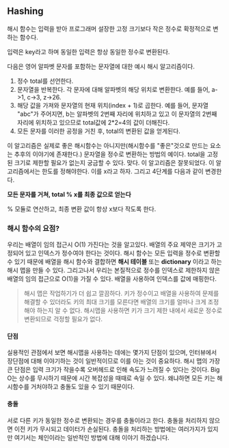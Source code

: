 ## Hashing
해시 함수는 입력을 받아 프로그래머 설장한 고정 크기보다 작은 정수로 확정적으로 변하는 함수다.

입력은 key라고 하며 동일한 입력은 항상 동일한 정수로 변환된다.

다음은 영어 알파벳 문자를 포함하는 문자열에 대한 예시 해시 알고리즘이다.

1. 정수 total를 선언한다.
2. 문자열을 반복한다. 각 문자에 대해 알파벳의 해당 위치로 변환한다. 예를 들어, a->1, c->3, z->26.
3. 해당 값을 가져와 문자열의 현재 위치(index + 1)로 곱한다. 예를 들어, 문자열 "abc"가 주어지면, b는 알파벳의 2번째 자리에 위치하고 있고 이 문자열의 2번째 자리에 위치하고 있으므로 total값에 2*2=4의 값이 더해진다.
4. 모든 문자를 이러한 공정을 거친 후, total의 변환된 값을 얻게된다.

이 알고리즘은 실제로 좋은 해시함수는 아니지만(해시함수를 "좋은"것으로 만드는 요소는 추후의 이야기에 존재한다.) 문자열을 정수로 변환하는 방법의 예이다.
total을 고정된 크기로 제한할 필요가 없는지 궁금할 수 있다. 맞다. 이 알고리즘은 잘못되었다. 이 알고리즘에서는 한도를 정해야한다. 이를 x라고 하자.
그리고 4단계를 다음과 같이 변경한다.

**모든 문자를 거쳐, total % x를 최종 값으로 얻는다**

% 모듈로 연산하고, 최종 변환 값이 항상 x보다 작도록 한다.

### 해시 함수의 요점?
우리는 배열이 임의 접근시 O(1) 가진다는 것을 알고있다.
배열의 주요 제약은 크기가 고정되어 있고 인덱스가 정수여야 한다는 것이다. 해시 함수는 모든 입력을 정수로 변환할 수 있기 때문에 배열을 해시 함수와 결합하면 **해시 테이블** 또는 **dictionary** 이라고 하는 해시 맵을 만들 수 있다.
그리고나서 우리는 본질적으로 정수를 인덱스로 제한하지 않은 배열의 임의 접근으로 O(1)을 가질 수 있다.
배열을 사용하여 인덱스를 값에 매핑한다.

>해시 맵은 작업하기가 더 쉽고 깔끔하다.
> 키가 정수이고 배열을 사용하여 문제를 해결할 수 있더라도 키의 최대 크기를 모른다면 배열의 크기를 얼마나 크게 조정해야 하는지 알 수 없다.
> 해시맵을 사용하면 키가 크기 제한 내에서 새로운 정수로 변환되므로 걱정할 필요가 없다.

#### 단점
실용적인 관점에서 보면 해시맵을 사용하는 데에는 몇가지 단점이 있으며, 인터뷰에서 장단점에 대해 이야기하는 것이 일반적이므로 이를 아는 것이 중요하다.
해시 맵의 가장 큰 단점은 입력 크기가 작을수록 오버헤드로 인해 속도가 느려질 수 있다는 것이다.
Big O는 상수를 무시하기 때문에 시간 복잡성을 때때로 속일 수 있다. 왜냐하면 모든 키는 해시함수를 거처야하고 충돌도 있을 수 있기 때문이다.

#### 충돌
서로 다른 키가 동일한 정수로 변환되는 경우를 충돌이라고 한다.
충돌을 처리하지 않으면 이전 키가 무시되고 데이터가 손실된다. 충돌을 처리하는 방법에는 여러가지가 있지만 여기서는 체인이라는 일반적인 방법에 대해 이야기 하겠습니다.

